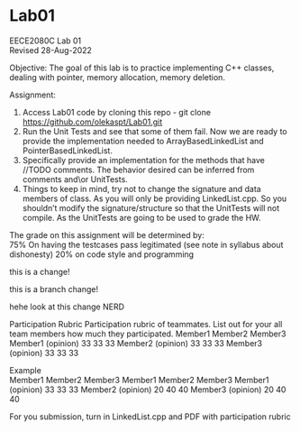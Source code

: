 # Lab01

EECE2080C Lab 01  
Revised 28-Aug-2022

Objective: The goal of this lab is to practice implementing C++ classes, dealing with pointer, memory allocation, memory deletion.

Assignment:
1.	Access Lab01 code by cloning this repo - git clone https://github.com/olekaspt/Lab01.git  
1.	Run the Unit Tests and see that some of them fail.   Now we are ready to provide the implementation needed to ArrayBasedLinkedList and PointerBasedLinkedList.
1.	Specifically provide an implementation for the methods that have //TODO comments.  The behavior desired can be inferred from comments and\or UnitTests.
1.	Things to keep in mind, try not to change the signature and data members of class.   As you will only be providing LinkedList.cpp.   So you shouldn’t modify the signature/structure so that the UnitTests will not compile.  As the UnitTests are going to be used to grade the HW.


The grade on this assignment will be determined by:  
75% On having the testcases pass legitimated (see note in syllabus about dishonesty)
20% on code style and programming

this is a change!

this is a branch change!


hehe look at this change NERD

Participation Rubric
Participation rubric of teammates.  List out for your all team members how much they participated.
	             Member1	Member2	Member3
Member1 (opinion)	33	     33	     33
Member2 (opinion)	33	     33	     33
Member3 (opinion)	33	     33	     33
			
			
Example 			
	Member1	Member2	Member3
	             Member1	Member2	Member3
Member1 (opinion)	33	     33	     33
Member2 (opinion)	20	     40	     40
Member3 (opinion)	20	     40	     40



For you submission, turn in LinkedList.cpp and PDF with participation rubric
